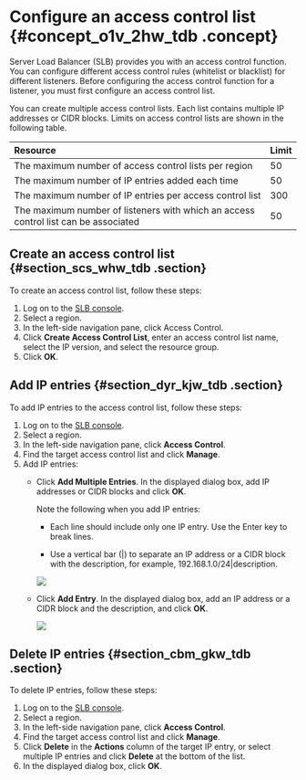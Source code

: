 # Configure an access control list {#concept_o1v_2hw_tdb .concept}

Server Load Balancer \(SLB\) provides you with an access control function. You can configure different access control rules \(whitelist or blacklist\) for different listeners. Before configuring the access control function for a listener, you must first configure an access control list.

You can create multiple access control lists. Each list contains multiple IP addresses or CIDR blocks. Limits on access control lists are shown in the following table.

|Resource|Limit|
|:-------|:----|
|The maximum number of access control lists per region|50|
|The maximum number of IP entries added each time|50|
|The maximum number of IP entries per access control list|300|
|The maximum number of listeners with which an access control list can be associated|50|

## Create an access control list {#section_scs_whw_tdb .section}

To create an access control list, follow these steps:

1.  Log on to the [SLB console](https://slb.console.aliyun.com/slb).
2.  Select a region.
3.  In the left-side navigation pane, click Access Control.
4.  Click **Create Access Control List**, enter an access control list name, select the IP version, and select the resource group.
5.  Click **OK**.

## Add IP entries {#section_dyr_kjw_tdb .section}

To add IP entries to the access control list, follow these steps:

1.  Log on to the [SLB console](https://slb.console.aliyun.com/slb).
2.  Select a region.
3.  In the left-side navigation pane, click **Access Control**.
4.  Find the target access control list and click **Manage**.
5.  Add IP entries:
    -   Click **Add Multiple Entries**. In the displayed dialog box, add IP addresses or CIDR blocks and click **OK**.

        Note the following when you add IP entries:

        -   Each line should include only one IP entry. Use the Enter key to break lines.

        -   Use a vertical bar \(|\) to separate an IP address or a CIDR block with the description, for example, 192.168.1.0/24|description.

        ![](http://static-aliyun-doc.oss-cn-hangzhou.aliyuncs.com/assets/img/15685/15610873507335_en-US.png)

    -   Click **Add Entry**. In the displayed dialog box, add an IP address or a CIDR block and the description, and click **OK**.

        ![](http://static-aliyun-doc.oss-cn-hangzhou.aliyuncs.com/assets/img/15685/15610873517336_en-US.png)


## Delete IP entries {#section_cbm_gkw_tdb .section}

To delete IP entries, follow these steps:

1.  Log on to the [SLB console](https://slb.console.aliyun.com/slb).
2.  Select a region.
3.  In the left-side navigation pane, click **Access Control**.
4.  Find the target access control list and click **Manage**.
5.  Click **Delete** in the **Actions** column of the target IP entry, or select multiple IP entries and click **Delete** at the bottom of the list.
6.  In the displayed dialog box, click **OK**.


